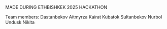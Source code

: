 MADE DURING ETHBISHKEK 2025 HACKATHON

Team members:
Dastanbekov Aitmyrza
Kairat Kubatok
Sultanbekov Nurbol
Undusk Nikita


